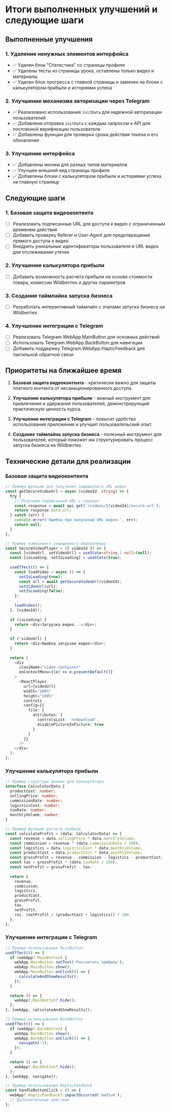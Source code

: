 # Итоги выполненных улучшений и следующие шаги

## Выполненные улучшения

### 1. Удаление ненужных элементов интерфейса
- ✅ Удален блок "Статистика" со страницы профиля
- ✅ Удалены тесты из страницы урока, оставлены только видео и материалы
- ✅ Удален блок прогресса с главной страницы и заменен на блоки с калькулятором прибыли и историями успеха

### 2. Улучшение механизма авторизации через Telegram
- ✅ Реализовано использование `initData` для надежной авторизации пользователей
- ✅ Добавлена отправка `initData` с каждым запросом к API для постоянной верификации пользователя
- ✅ Добавлены функции для проверки срока действия токена и его обновления

### 3. Улучшение интерфейса
- ✅ Добавлены иконки для разных типов материалов
- ✅ Улучшен внешний вид страницы профиля
- ✅ Добавлены блоки с калькулятором прибыли и историями успеха на главную страницу

## Следующие шаги

### 1. Базовая защита видеоконтента
- [ ] Реализовать подписанные URL для доступа к видео с ограниченным временем действия
- [ ] Добавить проверку Referer и User-Agent для предотвращения прямого доступа к видео
- [ ] Внедрить уникальные идентификаторы пользователя в URL видео для отслеживания утечек

### 2. Улучшение калькулятора прибыли
- [ ] Добавить возможность расчета прибыли на основе стоимости товара, комиссии Wildberries и других параметров

### 3. Создание таймлайна запуска бизнеса
- [ ] Разработать интерактивный таймлайн с этапами запуска бизнеса на Wildberries

### 4. Улучшение интеграции с Telegram
- [ ] Реализовать Telegram.WebApp.MainButton для основных действий
- [ ] Использовать Telegram.WebApp.BackButton для навигации
- [ ] Добавить поддержку Telegram.WebApp.HapticFeedback для тактильной обратной связи

## Приоритеты на ближайшее время

1. **Базовая защита видеоконтента** - критически важно для защиты платного контента от несанкционированного доступа.

2. **Улучшение калькулятора прибыли** - важный инструмент для привлечения и удержания пользователей, демонстрирующий практическую ценность курса.

3. **Улучшение интеграции с Telegram** - повысит удобство использования приложения и улучшит пользовательский опыт.

4. **Создание таймлайна запуска бизнеса** - полезный инструмент для пользователей, который поможет им структурировать процесс запуска бизнеса на Wildberries.

## Технические детали для реализации

### Базовая защита видеоконтента

```typescript
// Пример функции для получения защищенного URL видео
const getSecureVideoUrl = async (videoId: string) => {
  try {
    // Получаем подписанный URL с сервера
    const response = await api.get(`/videos/${videoId}/secure-url`);
    return response.data.url;
  } catch (err) {
    console.error('Ошибка при получении URL видео:', err);
    return null;
  }
};

// Пример компонента защищенного видеоплеера
const SecureVideoPlayer = ({ videoId }) => {
  const [videoUrl, setVideoUrl] = useState<string | null>(null);
  const [isLoading, setIsLoading] = useState(true);
  
  useEffect(() => {
    const loadVideo = async () => {
      setIsLoading(true);
      const url = await getSecureVideoUrl(videoId);
      setVideoUrl(url);
      setIsLoading(false);
    };
    
    loadVideo();
  }, [videoId]);
  
  if (isLoading) {
    return <div>Загрузка видео...</div>;
  }
  
  if (!videoUrl) {
    return <div>Ошибка загрузки видео</div>;
  }
  
  return (
    <div 
      className="video-container" 
      onContextMenu={(e) => e.preventDefault()}
    >
      <ReactPlayer
        url={videoUrl}
        width="100%"
        height="100%"
        controls
        config={{
          file: {
            attributes: {
              controlsList: 'nodownload',
              disablePictureInPicture: true
            }
          }
        }}
      />
    </div>
  );
};
```

### Улучшение калькулятора прибыли

```typescript
// Пример структуры данных для калькулятора
interface CalculatorData {
  productCost: number;
  sellingPrice: number;
  commissionRate: number;
  logisticsCost: number;
  taxRate: number;
  monthlyVolume: number;
}

// Пример функции расчета прибыли
const calculateProfit = (data: CalculatorData) => {
  const revenue = data.sellingPrice * data.monthlyVolume;
  const commission = revenue * (data.commissionRate / 100);
  const logistics = data.logisticsCost * data.monthlyVolume;
  const productCost = data.productCost * data.monthlyVolume;
  const grossProfit = revenue - commission - logistics - productCost;
  const tax = grossProfit * (data.taxRate / 100);
  const netProfit = grossProfit - tax;
  
  return {
    revenue,
    commission,
    logistics,
    productCost,
    grossProfit,
    tax,
    netProfit,
    roi: (netProfit / (productCost + logistics)) * 100
  };
};
```

### Улучшение интеграции с Telegram

```typescript
// Пример использования MainButton
useEffect(() => {
  if (webApp?.MainButton) {
    webApp.MainButton.setText('Рассчитать прибыль');
    webApp.MainButton.show();
    webApp.MainButton.onClick(() => {
      calculateAndShowResults();
    });
  }
  
  return () => {
    webApp?.MainButton?.hide();
  };
}, [webApp, calculateAndShowResults]);

// Пример использования BackButton
useEffect(() => {
  if (webApp?.BackButton) {
    webApp.BackButton.show();
    webApp.BackButton.onClick(() => {
      navigate(-1);
    });
  }
  
  return () => {
    webApp?.BackButton?.hide();
  };
}, [webApp, navigate]);

// Пример использования HapticFeedback
const handleButtonClick = () => {
  webApp?.HapticFeedback?.impactOccurred('medium');
  // Дополнительные действия
};
``` 